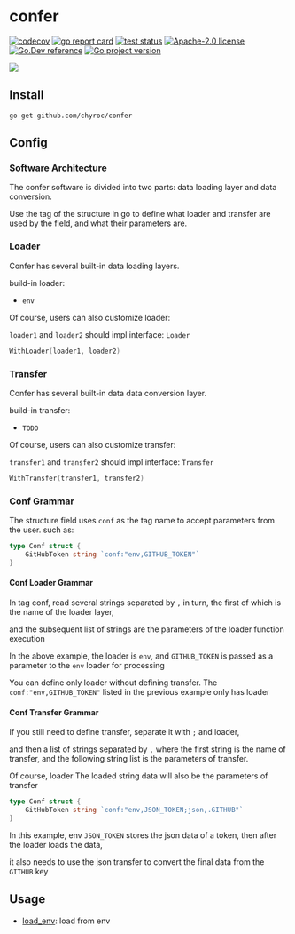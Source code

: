 # confer

[![codecov](https://codecov.io/gh/chyroc/confer/branch/master/graph/badge.svg?token=Z73T6YFF80)](https://codecov.io/gh/chyroc/confer)
[![go report card](https://goreportcard.com/badge/github.com/chyroc/confer "go report card")](https://goreportcard.com/report/github.com/chyroc/confer)
[![test status](https://github.com/chyroc/confer/actions/workflows/test.yml/badge.svg)](https://github.com/chyroc/confer/actions)
[![Apache-2.0 license](https://img.shields.io/badge/License-Apache%202.0-brightgreen.svg)](https://opensource.org/licenses/Apache-2.0)
[![Go.Dev reference](https://img.shields.io/badge/go.dev-reference-blue?logo=go&logoColor=white)](https://pkg.go.dev/github.com/chyroc/confer)
[![Go project version](https://badge.fury.io/go/github.com%2Fchyroc%2Fconfer.svg)](https://badge.fury.io/go/github.com%2Fchyroc%2Fconfer)

![](./header.png)

## Install

```shell
go get github.com/chyroc/confer
```

## Config

### Software Architecture

The confer software is divided into two parts: data loading layer and data conversion.

Use the tag of the structure in go to define what loader and transfer are used by the field, and what their parameters are.

### Loader

Confer has several built-in data loading layers.

build-in loader:

- `env`

Of course, users can also customize loader:

`loader1` and `loader2` should impl interface: `Loader`

```go
WithLoader(loader1, loader2)
```

### Transfer

Confer has several built-in data data conversion layer.

build-in transfer:

- `TODO`

Of course, users can also customize transfer:

`transfer1` and `transfer2` should impl interface: `Transfer`

```go
WithTransfer(transfer1, transfer2)
```

### Conf Grammar

The structure field uses `conf` as the tag name to accept parameters from the user. such as:

```go
type Conf struct {
	GitHubToken string `conf:"env,GITHUB_TOKEN"`
}
```

#### Conf Loader Grammar

In tag conf, read several strings separated by `,` in turn, the first of which is the name of the loader layer,

and the subsequent list of strings are the parameters of the loader function execution

In the above example, the loader is `env`, and `GITHUB_TOKEN` is passed as a parameter to the `env` loader for processing

You can define only loader without defining transfer. The `conf:"env,GITHUB_TOKEN"` listed in the previous example only has loader

#### Conf Transfer Grammar

If you still need to define transfer, separate it with `;` and loader,

and then a list of strings separated by `,` where the first string is the name of transfer, and the following string list is the parameters of transfer.

Of course, loader The loaded string data will also be the parameters of transfer

```go
type Conf struct {
	GitHubToken string `conf:"env,JSON_TOKEN;json,.GITHUB"`
}
```

In this example, env `JSON_TOKEN` stores the json data of a token, then after the loader loads the data, 

it also needs to use the json transfer to convert the final data from the `GITHUB` key

## Usage

- [load_env](./_examples/load_env/main.go): load from env
